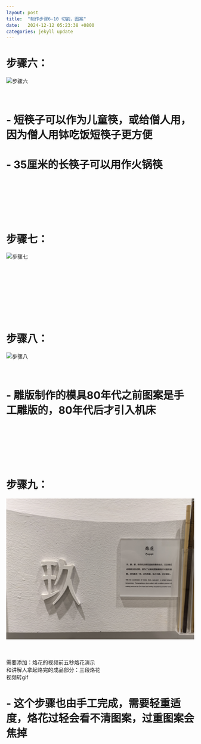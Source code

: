 ```yaml
---
layout: post
title:  "制作步骤6-10 切割，图案"
date:   2024-12-12 05:23:38 +0800
categories: jekyll update
---
```


# 步骤六：

![步骤六](/images/6.jpg)
<br/><br/><br/>

# - 短筷子可以作为儿童筷，或给僧人用，因为僧人用钵吃饭短筷子更方便
# - 35厘米的长筷子可以用作火锅筷

<br/><br/><br/><br/><br/><br/>
  
# 步骤七：

![步骤七](/images/7.jpg)
<br/><br/><br/>



<br/><br/><br/><br/><br/><br/>

# 步骤八：

![步骤八](/images/8.jpg)
<br/><br/><br/>

# - 雕版制作的模具80年代之前图案是手工雕版的，80年代后才引入机床

<br/><br/><br/><br/><br/><br/>

# 步骤九：

![步骤九](/images/9.jpg)
<br/><br/><br/>

需要添加：烙花的视频前五秒烙花演示<br/>
和讲解人拿起烙完的成品部分：三段烙花<br/>
视频转gif

# - 这个步骤也由手工完成，需要轻重适度，烙花过轻会看不清图案，过重图案会焦掉


<br/><br/><br/><br/><br/><br/>